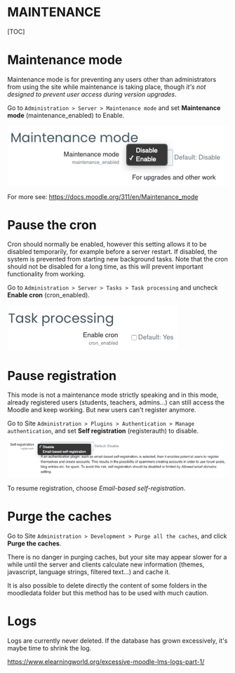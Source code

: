 <h1>MAINTENANCE</h1>

[TOC]

# Maintenance mode

Maintenance mode is for preventing any users other than administrators from using the site while maintenance is taking place, though *it's not designed to prevent user access during version upgrades*.

Go to `Administration > Server > Maintenance mode`  and set **Maintenance mode** (maintenance_enabled) to Enable.

![manintenance_mode](.img/maintenance/manintenance_mode.jpg)

For more see: https://docs.moodle.org/311/en/Maintenance_mode

# Pause the cron

Cron should normally be enabled, however this setting allows it to be disabled temporarily, for example before a server restart. If disabled, the system is prevented from starting new background tasks. Note that the cron should not be disabled for a long time, as this will prevent important functionality from working.

Go to  `Administration > Server > Tasks > Task processing`  and uncheck **Enable cron** (cron_enabled).

![cron](.img/maintenance/cron.jpg)

# Pause registration

This mode is not a maintenance mode strictly speaking and in this mode, already registered users (students, teachers, admins...) can still access the Moodle and keep working. But new users can't register anymore.

Go to Site `Administration > Plugins > Authentication > Manage authentication`, and set **Self registration** (registerauth) to disable.

![registration](.img/maintenance/registration.jpg)

To resume registration, choose *Email-based self-registration*.

# Purge the caches

Go to Site `Administration > Development > Purge all the caches`, and click **Purge the caches**.

There is no danger in purging caches, but your site may appear slower for a while until the server and clients calculate new information (themes, javascript, language strings, filtered text...) and cache it.

It is also possible to delete directly the content of some folders in the moodledata folder but this method has to be used with much caution.

# Logs

Logs are currently never deleted. If the database has grown excessively, it's maybe time to shrink the log.

https://www.elearningworld.org/excessive-moodle-lms-logs-part-1/

